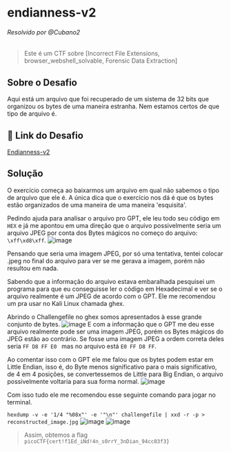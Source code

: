 # endianness-v2
###### Resolvido por @Cubano2
> Este é um CTF sobre [Incorrect File Extensions, browser_webshell_solvable, Forensic Data Extraction]

## Sobre o Desafio
Aqui está um arquivo que foi recuperado de um sistema de 32 bits que organizou os bytes de uma maneira estranha. Nem estamos certos de que tipo de arquivo é.

## 🔗 Link do Desafio
[Endianness-v2](https://play.picoctf.org/practice/challenge/415) <br>

## Solução  

O exercício começa ao baixarmos um arquivo em qual não sabemos o tipo de arquivo que ele é. A única dica que o exercício nos dá é que os bytes estão organizados de uma maneira de uma maneira 'esquisita'.

Pedindo ajuda para analisar o arquivo pro GPT, ele leu todo seu código em ```HEX``` e já me apontou em uma direção que o arquivo possivelmente seria um arquivo JPEG por conta dos Bytes mágicos no começo do arquivo: ```\xff\xd8\xff```.
![image](https://github.com/user-attachments/assets/f1ef58a5-a273-404c-adf6-0726157337e3)

Pensando que seria uma imagem JPEG, por só uma tentativa, tentei colocar .jpeg no final do arquivo para ver se me gerava a imagem, porém não resultou em nada.

Sabendo que a informação do arquivo estava embaralhada pesquisei um programa para que eu conseguisse ler o código em Hexadecimal e ver se o arquivo realmente é  um JPEG de acordo com o GPT. Ele me recomendou um pra usar no Kali Linux chamada ghex.

Abrindo o Challengefile no ghex somos apresentados à esse grande conjunto de bytes.
![image](https://github.com/user-attachments/assets/5d31f29b-2b7c-4afa-9905-cfff81e401e7)
E com a informação que o GPT me deu esse arquivo realmente pode ser uma imagem JPEG, porém os Bytes mágicos do JPEG estão ao contrário. Se fosse uma imagem JPEG a ordem correta deles seria ```FF D8 FF E0 ``` mas no arquivo está ``` E0 FF D8 FF ```.


Ao comentar isso com o GPT ele me falou que os bytes podem estar em Little Endian, isso é, do Byte menos significativo para o mais significativo, de 4 em 4 posições, se convertessemos de Little para Big Endian, o arquivo possivelmente voltaria para sua forma normal.
![image](https://github.com/user-attachments/assets/26c27b3d-1be2-456d-9047-f483ff7a9ac6)


Com isso tudo ele me recomendou esse seguinte comando para jogar no terminal.

``` hexdump -v -e '1/4 "%08x"' -e '"\n"' challengefile | xxd -r -p > reconstructed_image.jpg ```
![image](https://github.com/user-attachments/assets/18368921-098c-4b21-8370-ff060d704e4f)
![image](https://github.com/user-attachments/assets/9e1cf0fe-7db7-4da2-800b-dc4e5b3a192a)

> Assim, obtemos a flag `picoCTF{cert!f1Ed_iNd!4n_s0rrY_3nDian_94cc03f3} `

